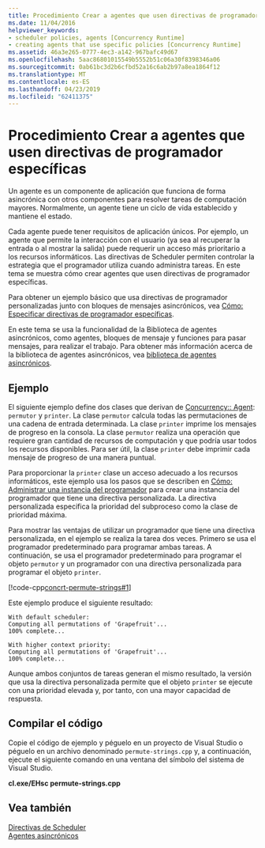 ```yaml
---
title: Procedimiento Crear a agentes que usen directivas de programador específicas
ms.date: 11/04/2016
helpviewer_keywords:
- scheduler policies, agents [Concurrency Runtime]
- creating agents that use specific policies [Concurrency Runtime]
ms.assetid: 46a3e265-0777-4ec3-a142-967bafc49d67
ms.openlocfilehash: 5aac86801015549b5552b51c06a30f8398346a06
ms.sourcegitcommit: 0ab61bc3d2b6cfbd52a16c6ab2b97a8ea1864f12
ms.translationtype: MT
ms.contentlocale: es-ES
ms.lasthandoff: 04/23/2019
ms.locfileid: "62411375"
---
```

# <a name="how-to-create-agents-that-use-specific-scheduler-policies"></a>Procedimiento Crear a agentes que usen directivas de programador específicas

Un agente es un componente de aplicación que funciona de forma asincrónica con otros componentes para resolver tareas de computación mayores. Normalmente, un agente tiene un ciclo de vida establecido y mantiene el estado.

Cada agente puede tener requisitos de aplicación únicos. Por ejemplo, un agente que permite la interacción con el usuario (ya sea al recuperar la entrada o al mostrar la salida) puede requerir un acceso más prioritario a los recursos informáticos. Las directivas de Scheduler permiten controlar la estrategia que el programador utiliza cuando administra tareas. En este tema se muestra cómo crear agentes que usen directivas de programador específicas.

Para obtener un ejemplo básico que usa directivas de programador personalizadas junto con bloques de mensajes asincrónicos, vea [Cómo: Especificar directivas de programador específicas](../../parallel/concrt/how-to-specify-specific-scheduler-policies.md).

En este tema se usa la funcionalidad de la Biblioteca de agentes asincrónicos, como agentes, bloques de mensaje y funciones para pasar mensajes, para realizar el trabajo. Para obtener más información acerca de la biblioteca de agentes asincrónicos, vea [biblioteca de agentes asincrónicos](../../parallel/concrt/asynchronous-agents-library.md).

## <a name="example"></a>Ejemplo

El siguiente ejemplo define dos clases que derivan de [Concurrency:: Agent](../../parallel/concrt/reference/agent-class.md): `permutor` y `printer`. La clase `permutor` calcula todas las permutaciones de una cadena de entrada determinada. La clase `printer` imprime los mensajes de progreso en la consola. La clase `permutor` realiza una operación que requiere gran cantidad de recursos de computación y que podría usar todos los recursos disponibles. Para ser útil, la clase `printer` debe imprimir cada mensaje de progreso de una manera puntual.

Para proporcionar la `printer` clase un acceso adecuado a los recursos informáticos, este ejemplo usa los pasos que se describen en [Cómo: Administrar una instancia del programador](../../parallel/concrt/how-to-manage-a-scheduler-instance.md) para crear una instancia del programador que tiene una directiva personalizada. La directiva personalizada especifica la prioridad del subproceso como la clase de prioridad máxima.

Para mostrar las ventajas de utilizar un programador que tiene una directiva personalizada, en el ejemplo se realiza la tarea dos veces. Primero se usa el programador predeterminado para programar ambas tareas. A continuación, se usa el programador predeterminado para programar el objeto `permutor` y un programador con una directiva personalizada para programar el objeto `printer`.

[!code-cpp[concrt-permute-strings#1](../../parallel/concrt/codesnippet/cpp/how-to-create-agents-that-use-specific-scheduler-policies_1.cpp)]

Este ejemplo produce el siguiente resultado:

```Output
With default scheduler:
Computing all permutations of 'Grapefruit'...
100% complete...

With higher context priority:
Computing all permutations of 'Grapefruit'...
100% complete...
```

Aunque ambos conjuntos de tareas generan el mismo resultado, la versión que usa la directiva personalizada permite que el objeto `printer` se ejecute con una prioridad elevada y, por tanto, con una mayor capacidad de respuesta.

## <a name="compiling-the-code"></a>Compilar el código

Copie el código de ejemplo y péguelo en un proyecto de Visual Studio o péguelo en un archivo denominado `permute-strings.cpp` y, a continuación, ejecute el siguiente comando en una ventana del símbolo del sistema de Visual Studio.

**cl.exe/EHsc permute-strings.cpp**

## <a name="see-also"></a>Vea también

[Directivas de Scheduler](../../parallel/concrt/scheduler-policies.md)<br/>
[Agentes asincrónicos](../../parallel/concrt/asynchronous-agents.md)

